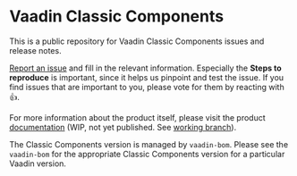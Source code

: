# Vaadin Classic Components

This is a public repository for Vaadin Classic Components issues and release notes.

[Report an issue](https://github.com/vaadin/classic-components/issues/new) and fill in the relevant information. Especially the **Steps to reproduce** is important, since it helps us pinpoint and test the issue. If you find issues that are important to you, please vote for them by reacting with :+1:.

For more information about the product itself, please visit the product [documentation](https://vaadin.com/docs/latest/flow/upgrading/classic-components) (WIP, not yet published. See [working branch](https://github.com/vaadin/docs/blob/feat/classic-components/articles/flow/upgrading/classic-components.asciidoc)).

The Classic Components version is managed by `vaadin-bom`. Please see the `vaadin-bom` for the appropriate Classic Components version for a particular Vaadin version.
